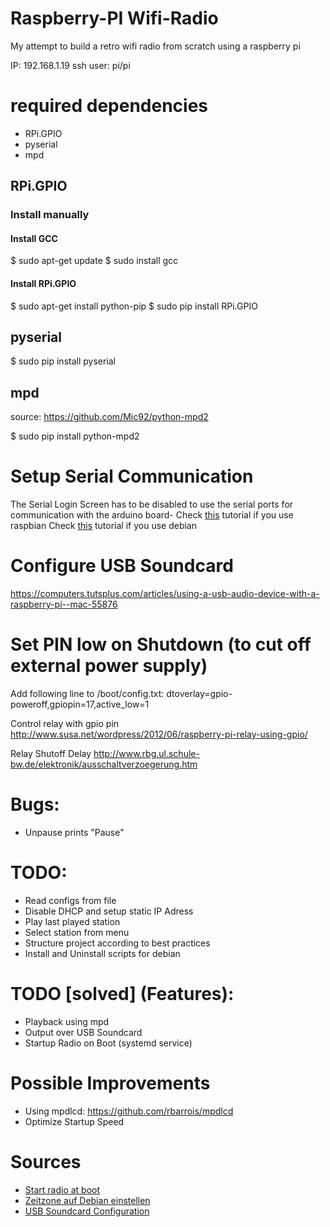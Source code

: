 # Raspberry-PI Wifi-Radio
My attempt to build a retro wifi radio from scratch using a raspberry pi

IP: 192.168.1.19
ssh user: pi/pi

# required dependencies 

- RPi.GPIO
- pyserial
- mpd

## RPi.GPIO

### Install manually
#### Install GCC
$ sudo apt-get update
$ sudo install gcc

#### Install RPi.GPIO
$ sudo apt-get install python-pip 
$ sudo pip install RPi.GPIO

## pyserial
$ sudo pip install pyserial

## mpd
source: https://github.com/Mic92/python-mpd2

$ sudo pip install python-mpd2

# Setup Serial Communication
The Serial Login Screen has to be disabled to use the serial ports for communication with the arduino board-
Check [this](http://www.instructables.com/id/Read-and-write-from-serial-port-with-Raspberry-Pi/) tutorial if you use raspbian
Check [this](http://www.hobbytronics.co.uk/raspberry-pi-serial-port) tutorial if you use debian


# Configure USB Soundcard
https://computers.tutsplus.com/articles/using-a-usb-audio-device-with-a-raspberry-pi--mac-55876

# Set PIN low on Shutdown (to cut off external power supply)
Add following line to /boot/config.txt:
dtoverlay=gpio-poweroff,gpiopin=17,active_low=1

Control relay with gpio pin
http://www.susa.net/wordpress/2012/06/raspberry-pi-relay-using-gpio/

Relay Shutoff Delay
http://www.rbg.ul.schule-bw.de/elektronik/ausschaltverzoegerung.htm

# Bugs:
* Unpause prints "Pause"

# TODO:
* Read configs from file
* Disable DHCP and setup static IP Adress
* Play last played station
* Select station from menu
* Structure project according to best practices
* Install and Uninstall scripts for debian

# TODO [solved] (Features):
* Playback using mpd
* Output over USB Soundcard
* Startup Radio on Boot (systemd service)


# Possible Improvements
* Using mpdlcd: https://github.com/rbarrois/mpdlcd
* Optimize Startup Speed

# Sources
* [Start radio at boot](https://www.raspberrypi-spy.co.uk/2015/10/how-to-autorun-a-python-script-on-boot-using-systemd/)
* [Zeitzone auf Debian einstellen](https://d0m.me/2008/07/21/debian-linux-zeitzone-und-uhr-umstellen-deutschlandgermany/)
* [USB Soundcard Configuration](https://computers.tutsplus.com/articles/using-a-usb-audio-device-with-a-raspberry-pi--mac-55876)